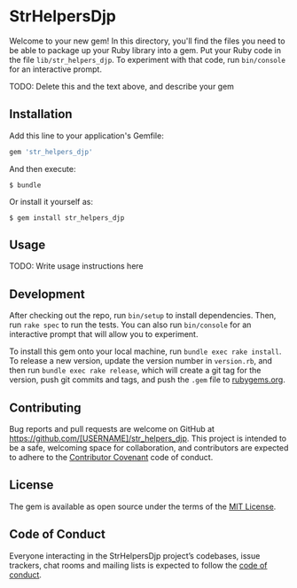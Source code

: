 # StrHelpersDjp

Welcome to your new gem! In this directory, you'll find the files you need to be able to package up your Ruby library into a gem. Put your Ruby code in the file `lib/str_helpers_djp`. To experiment with that code, run `bin/console` for an interactive prompt.

TODO: Delete this and the text above, and describe your gem

## Installation

Add this line to your application's Gemfile:

```ruby
gem 'str_helpers_djp'
```

And then execute:

    $ bundle

Or install it yourself as:

    $ gem install str_helpers_djp

## Usage

TODO: Write usage instructions here

## Development

After checking out the repo, run `bin/setup` to install dependencies. Then, run `rake spec` to run the tests. You can also run `bin/console` for an interactive prompt that will allow you to experiment.

To install this gem onto your local machine, run `bundle exec rake install`. To release a new version, update the version number in `version.rb`, and then run `bundle exec rake release`, which will create a git tag for the version, push git commits and tags, and push the `.gem` file to [rubygems.org](https://rubygems.org).

## Contributing

Bug reports and pull requests are welcome on GitHub at https://github.com/[USERNAME]/str_helpers_djp. This project is intended to be a safe, welcoming space for collaboration, and contributors are expected to adhere to the [Contributor Covenant](http://contributor-covenant.org) code of conduct.

## License

The gem is available as open source under the terms of the [MIT License](https://opensource.org/licenses/MIT).

## Code of Conduct

Everyone interacting in the StrHelpersDjp project’s codebases, issue trackers, chat rooms and mailing lists is expected to follow the [code of conduct](https://github.com/[USERNAME]/str_helpers_djp/blob/master/CODE_OF_CONDUCT.md).
